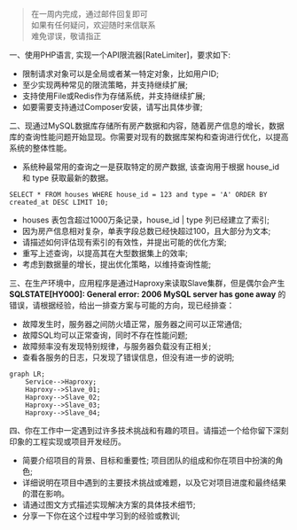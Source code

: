 > 在一周内完成，通过邮件回复即可   
> 如果有任何疑问，欢迎随时来信联系   
> 难免谬误，敬请指正   

一、使用PHP语言, 实现一个API限流器[RateLimiter]，要求如下:
  - 限制请求对象可以是全局或者某一特定对象，比如用户ID;
  - 至少实现两种常见的限流策略，并支持继续扩展;
  - 支持使用File或Redis作为存储系统，并支持继续扩展;
  - 如要需要支持通过Composer安装，请写出具体步骤;

二、现通过MySQL数据库存储所有房产数据和内容，随着房产信息的增长，数据库的查询性能问题开始显现。你需要对现有的数据库架构和查询进行优化，以提高系统的整体性能。
  - 系统种最常用的查询之一是获取特定的房产数据, 该查询用于根据 house_id 和 type 获取最新的数据。
```
SELECT * FROM houses WHERE house_id = 123 and type = 'A' ORDER BY created_at DESC LIMIT 10;
```
  - houses 表包含超过1000万条记录，house_id | type 列已经建立了索引;
  - 因为房产信息相对复杂，单表字段总数已经快超过100，且大部分为文本;
  - 请描述如何评估现有索引的有效性，并提出可能的优化方案;
  - 重写上述查询，以提高其在大型数据集上的效率;
  - 考虑到数据量的增长，提出优化策略，以维持查询性能;

三、在生产环境中，应用程序是通过Haproxy来读取Slave集群，但是偶尔会产生 **SQLSTATE[HY000]: General error: 2006 MySQL server has gone away** 的错误，请根据经验，给出一排查方案与可能的方向，现已经排查：
  - 故障发生时，服务器之间防火墙正常，服务器之间可以正常通信;
  - 故障SQL均可以正常查询，同时不存在性能问题;
  - 故障频率没有发现特别规律，与服务器负载没有正相关;
  - 查看各服务的日志，只发现了错误信息，但没有进一步的说明;

```mermaid
graph LR;
    Service-->Haproxy;
    Haproxy-->Slave_01;
    Haproxy-->Slave_02;
    Haproxy-->Slave_03;
    Haproxy-->Slave_04;
```

四、你在工作中一定遇到过许多技术挑战和有趣的项目。请描述一个给你留下深刻印象的工程实现或项目开发经历。
  - 简要介绍项目的背景、目标和重要性; 项目团队的组成和你在项目中扮演的角色;
  - 详细说明在项目中遇到的主要技术挑战或难题，以及它对项目进度和最终结果的潜在影响。
  - 请通过图文方式描述实现解决方案的具体技术细节;
  - 分享一下你在这个过程中学习到的经验或教训;
